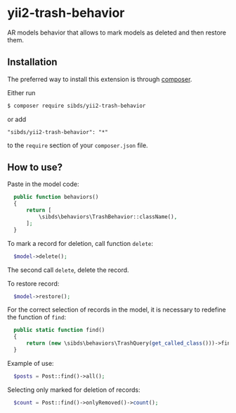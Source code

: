 # yii2-trash-behavior
AR models behavior that allows to mark models as deleted and then restore them.

## Installation

The preferred way to install this extension is through [composer](http://getcomposer.org/download/).

Either run

```bash
$ composer require sibds/yii2-trash-behavior
```

or add

```
"sibds/yii2-trash-behavior": "*"
```

to the `require` section of your `composer.json` file.

## How to use?

Paste in the model code:
```php
  public function behaviors()
  {
      return [
          \sibds\behaviors\TrashBehavior::className(),
      ];
  }
```

To mark a record for deletion, call function `delete`:

```php
  $model->delete();
```
The second call `delete`, delete the record.

To restore record:
```php
  $model->restore();
```

For the correct selection of records in the model, it is necessary to redefine the function of `find`:
```php
  public static function find()
  {
      return (new \sibds\behaviors\TrashQuery(get_called_class()))->findRemoved();
  }
```
Example of use:
```php
  $posts = Post::find()->all();
```
Selecting only marked for deletion of records:
```php
  $count = Post::find()->onlyRemoved()->count();
```

